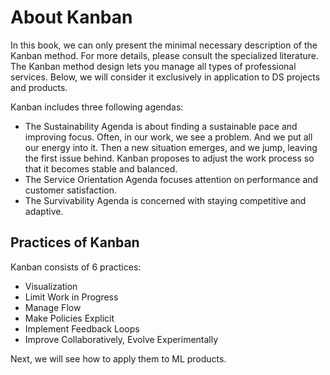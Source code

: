 # About Kanban

In this book, we can only present the minimal necessary description of the Kanban method. For more details, please consult the specialized literature. The Kanban method design lets you manage all types of professional services. Below, we will consider it exclusively in application to DS projects and products.

Kanban includes three following agendas:

* The Sustainability Agenda is about finding a sustainable pace and improving focus. Often, in our work, we see a problem. And we put all our energy into it. Then a new situation emerges, and we jump, leaving the first issue behind. Kanban proposes to adjust the work process so that it becomes stable and balanced.
* The Service Orientation Agenda focuses attention on performance and customer satisfaction.
* The Survivability Agenda is concerned with staying competitive and adaptive.

## Practices of Kanban

Kanban consists of 6 practices:

* Visualization
* Limit Work in Progress
* Manage Flow
* Make Policies Explicit
* Implement Feedback Loops
* Improve Collaboratively, Evolve Experimentally

Next, we will see how to apply them to ML products.
